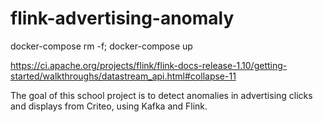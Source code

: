 # flink-advertising-anomaly

docker-compose rm -f; docker-compose up

https://ci.apache.org/projects/flink/flink-docs-release-1.10/getting-started/walkthroughs/datastream_api.html#collapse-11

The goal of this school project is to detect anomalies in advertising clicks and displays from Criteo, using Kafka and Flink.
